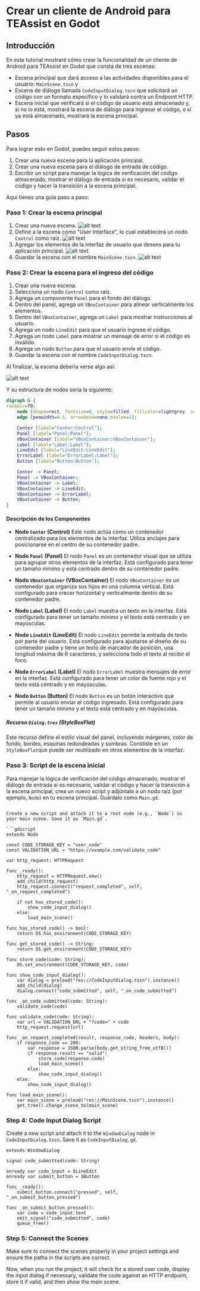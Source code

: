 # Crear un cliente de Android para TEAssist en Godot

## Introducción
En este tutorial mostraré cómo crear la funcionalidad de un cliente de Android para TEAssist en Godot que consta de tres escenas:
- Escena principal que dará acceso a las actividades disponibles para el usuario: `MainScene.tscn` y
- Escena de diálogo llamada `CodeInputDialog.tscn` que solicitará un código con un formato específico y lo validará contra un Endpoint HTTP.
- Escena inicial que verificará si el código de usuario está almacenado y, si no lo está, mostrará la escena de diálogo para ingresar el código, o si ya está almacenado, mostrará la escena principal.

## Pasos
Para lograr esto en Godot, puedes seguir estos pasos:
1. Crear una nueva escena para la aplicación principal.
2. Crear una nueva escena para el diálogo de entrada de código.
3. Escribir un script para manejar la lógica de verificación del código almacenado, mostrar el diálogo de entrada si es necesario, validar el código y hacer la transición a la escena principal.

Aquí tienes una guía paso a paso:

### Paso 1: Crear la escena principal
1. Crear una nueva escena.
![alt text](godot_create_scene.gif)
2. Define a la escena como "User Interface", lo cual establecerá un nodo `Control` como raíz.
![alt text](godot_ui_scene.gif)
3. Agregar los elementos de la interfaz de usuario que desees para tu aplicación principal.
![alt text](godot_ui_scene_add_label.gif)
4. Guardar la escena con el nombre `MainScene.tscn`.
![alt text](godot_ui_scene_save.gif)

### Paso 2: Crear la escena para el ingreso del código

1. Crear una nueva escena.
2. Selecciona un nodo `Control` como raíz.
3. Agrega un componente `Panel` para el fondo del diálogo.
4. Dentro del panel, agrega un `VBoxContainer` para alinear verticalmente los elementos.
5. Dentro del `VBoxContainer`, agrega un `Label` para mostrar instrucciones al usuario.
6. Agrega un nodo `LineEdit` para que el usuario ingrese el código.
7. Agrega un nodo `Label` para mostrar un mensaje de error si el código es inválido.
8. Agrega un nodo `Button` para que el usuario envíe el código.
9. Guardar la escena con el nombre `CodeInputDialog.tscn`.

Al finalizar, la escena debería verse algo así:

![alt text](image-10.png)

Y su estructura de nodos sería la siguiente:

```dot
digraph G {
rankdir=TB;
    node [shape=rect, fontsize=8, style=filled, fillcolor=lightgrey, color=black, width=0.5, height=0.3, margin="0.1,0.1"];
    edge [penwidth=0.5, arrowhead=none,minlen=1];

    Center [label="Center:Control"];
    Panel [label="Panel:Panel"];
    VBoxContainer [label="VBoxContainer:VBoxContainer"];
    Label [label="Label:Label"];
    LineEdit [label="LineEdit:LineEdit"];
    ErrorLabel [label="ErrorLabel:Label"];
    Button [label="Button:Button"];

    Center -> Panel;
    Panel -> VBoxContainer;
    VBoxContainer -> Label;
    VBoxContainer -> LineEdit;
    VBoxContainer -> ErrorLabel;
    VBoxContainer -> Button;
}
```

#### Descripción de los Componentes

- **Nodo `Center` (Control)**
Este nodo actúa como un contenedor centralizado para los elementos de la interfaz. Utiliza anclajes para posicionarse en el centro de su contenedor padre.

- **Nodo `Panel` (Panel)**
El nodo `Panel` es un contenedor visual que se utiliza para agrupar otros elementos de la interfaz. Está configurado para tener un tamaño mínimo y está centrado dentro de su contenedor padre.

- **Nodo `VBoxContainer` (VBoxContainer)**
El nodo `VBoxContainer` es un contenedor que organiza sus hijos en una columna vertical. Está configurado para crecer horizontal y verticalmente dentro de su contenedor padre.

- **Nodo `Label` (Label)**
El nodo `Label` muestra un texto en la interfaz. Está configurado para tener un tamaño mínimo y el texto está centrado y en mayúsculas.

- **Nodo `LineEdit` (LineEdit)**
El nodo `LineEdit` permite la entrada de texto por parte del usuario. Está configurado para ajustarse al diseño de su contenedor padre y tiene un texto de marcador de posición, una longitud máxima de 6 caracteres, y selecciona todo el texto al recibir el foco.

- **Nodo `ErrorLabel` (Label)**
El nodo `ErrorLabel` muestra mensajes de error en la interfaz. Está configurado para tener un color de fuente rojo y el texto está centrado y en mayúsculas.

- **Nodo `Button` (Button)**
El nodo `Button` es un botón interactivo que permite al usuario enviar el código ingresado. Está configurado para tener un tamaño mínimo y el texto está centrado y en mayúsculas.

##### Recurso `Dialog.tres` (StyleBoxFlat)
Este recurso define el estilo visual del panel, incluyendo márgenes, color de fondo, bordes, esquinas redondeadas y sombras. Constiste en un `StyleBoxFlat`que puede ser reutilizado en otros elementos de la interfaz.

### Paso 3: Script de la escena inicial
Para manejar la lógica de verificación del código almacenado, mostrar el diálogo de entrada si es necesario, validar el código y hacer la transición a la escena principal, crea un nuevo script y adjúntalo a un nodo raíz (por ejemplo, `Node`) en tu escena principal. Guárdalo como `Main.gd`.

```gdscript

Create a new script and attach it to a root node (e.g., `Node`) in your main scene. Save it as `Main.gd`.

```gdscript
extends Node

const CODE_STORAGE_KEY = "user_code"
const VALIDATION_URL = "https://example.com/validate_code"

var http_request: HTTPRequest

func _ready():
    http_request = HTTPRequest.new()
    add_child(http_request)
    http_request.connect("request_completed", self, "_on_request_completed")
    
    if not has_stored_code():
        show_code_input_dialog()
    else:
        load_main_scene()

func has_stored_code() -> bool:
    return OS.has_environment(CODE_STORAGE_KEY)

func get_stored_code() -> String:
    return OS.get_environment(CODE_STORAGE_KEY)

func store_code(code: String):
    OS.set_environment(CODE_STORAGE_KEY, code)

func show_code_input_dialog():
    var dialog = preload("res://CodeInputDialog.tscn").instance()
    add_child(dialog)
    dialog.connect("code_submitted", self, "_on_code_submitted")

func _on_code_submitted(code: String):
    validate_code(code)

func validate_code(code: String):
    var url = VALIDATION_URL + "?code=" + code
    http_request.request(url)

func _on_request_completed(result, response_code, headers, body):
    if response_code == 200:
        var response = JSON.parse(body.get_string_from_utf8())
        if response.result == "valid":
            store_code(response.code)
            load_main_scene()
        else:
            show_code_input_dialog()
    else:
        show_code_input_dialog()

func load_main_scene():
    var main_scene = preload("res://MainScene.tscn").instance()
    get_tree().change_scene_to(main_scene)
```

### Step 4: Code Input Dialog Script

Create a new script and attach it to the `WindowDialog` node in `CodeInputDialog.tscn`. Save it as `CodeInputDialog.gd`.

```gdscript
extends WindowDialog

signal code_submitted(code: String)

onready var code_input = $LineEdit
onready var submit_button = $Button

func _ready():
    submit_button.connect("pressed", self, "_on_submit_button_pressed")

func _on_submit_button_pressed():
    var code = code_input.text
    emit_signal("code_submitted", code)
    queue_free()
```

### Step 5: Connect the Scenes

Make sure to connect the scenes properly in your project settings and ensure the paths in the scripts are correct.

Now, when you run the project, it will check for a stored user code, display the input dialog if necessary, validate the code against an HTTP endpoint, store it if valid, and then show the main scene.